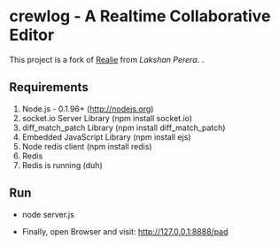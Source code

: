 # crewlog - A Realtime Collaborative Editor

This project is a fork of [Realie](http://laktek.com/tag/realie/) 
from *Lakshan Perera*. . 

## Requirements

1. Node.js - 0.1.96+ (http://nodejs.org)
2. socket.io Server Library (npm install socket.io)
3. diff_match_patch Library (npm install diff_match_patch)
4. Embedded JavaScript Library (npm install ejs)
5. Node redis client (npm install redis)
6. Redis
7. Redis is running (duh)

## Run

* node server.js

* Finally, open Browser and visit:
  http://127.0.0.1:8888/pad
